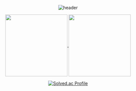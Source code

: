 

<div align="center">



  
![header](https://capsule-render.vercel.app/api?type=rounded&color=D8F781&height=200&section=header&text=🍀%20leeje0506%20🍀&stroke=000000&strokeWidth=3&fontColor=04B431&&animation=twinkling&fontSize=45&fontAlign=50&)

</div>


<div align="center">
<a href="https://github.com/leeje0506">
  <img height=200 align="center" src="https://github-readme-stats.vercel.app/api?username=leeje0506&show_icons=true&theme=buefy&card_width=100" />
</a>
<a href="https://github.com/leeje0506?tab=repositories">
  <img height=200 align="center" src="https://github-readme-stats.vercel.app/api/top-langs?username=leeje0506&layout=compact&langs_count=8&card_width=100" />
</a>
</div>






<div align="center">



  
  [![Solved.ac Profile](http://mazassumnida.wtf/api/v2/generate_badge?boj=leeje0506)](https://solved.ac/leeje0506/)  
  
</div>
  




